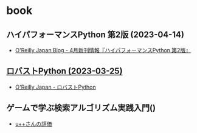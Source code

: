 # book

## ハイパフォーマンスPython 第2版 (2023-04-14)

- [O'Reilly Japan Blog - 4月新刊情報『ハイパフォーマンスPython 第2版』](https://www.oreilly.co.jp/blog/2023/03/1990_high_performance_python_2e.html)

## [ロバストPython (2023-03-25)](./book_robust_python.md)

- [O'Reilly Japan - ロバストPython](https://www.oreilly.co.jp//books/9784814400171/)

## ゲームで学ぶ検索アルゴリズム実践入門()

- [u++さんの評価](https://twitter.com/upura0/status/1632027942841913344)